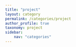 ```yaml
---
title: "project"
layout: category
permalink: /categories/project
author_profile: true
taxonomy: project
sidebar:
    nav: "categories"
---
```

